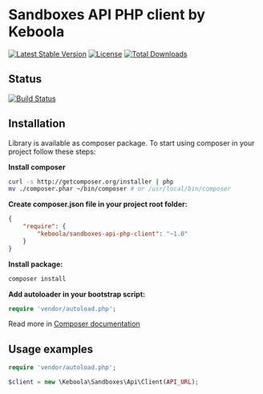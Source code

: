 # Sandboxes API PHP client by Keboola
[![Latest Stable Version](https://poser.pugx.org/keboola/sandboxes-api-php-client/v/stable.svg)](https://packagist.org/packages/keboola/sandboxes-api-php-client) [![License](https://poser.pugx.org/keboola/sandboxes-api-php-client/license.svg)](https://packagist.org/packages/keboola/sandboxes-api-php-client) [![Total Downloads](https://poser.pugx.org/keboola/sandboxes-api-php-client/downloads.svg)](https://packagist.org/packages/keboola/sandboxes-api-php-client)

## Status

[![Build Status](https://travis-ci.org/keboola/sandboxes-api-php-client.svg)](https://travis-ci.org/keboola/sandboxes-api-php-client)


## Installation

Library is available as composer package.
To start using composer in your project follow these steps:

**Install composer**
  
```bash
curl -s http://getcomposer.org/installer | php
mv ./composer.phar ~/bin/composer # or /usr/local/bin/composer
```

**Create composer.json file in your project root folder:**
```json
{
    "require": {
        "keboola/sandboxes-api-php-client": "~1.0"
    }
}
```

**Install package:**

```bash
composer install
```

**Add autoloader in your bootstrap script:**

```php
require 'vendor/autoload.php';
```

Read more in [Composer documentation](http://getcomposer.org/doc/01-basic-usage.md)

## Usage examples

```php
require 'vendor/autoload.php';

$client = new \Keboola\Sandboxes\Api\Client(API_URL);


```
